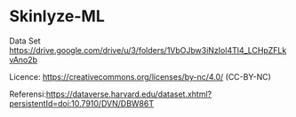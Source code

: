 # Skinlyze-ML

Data Set
https://drive.google.com/drive/u/3/folders/1VbOJbw3iNzIol4Tl4_LCHpZFLkvAno2b

Licence: https://creativecommons.org/licenses/by-nc/4.0/ (CC-BY-NC)

Referensi:https://dataverse.harvard.edu/dataset.xhtml?persistentId=doi:10.7910/DVN/DBW86T
